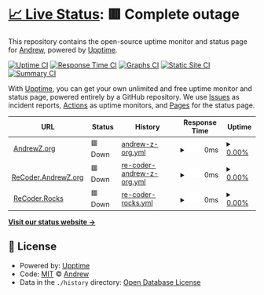 # [📈 Live Status](https://upptime.recoder.rocks): <!--live status--> **🟥 Complete outage**

This repository contains the open-source uptime monitor and status page for [Andrew](http://recoder.andrewz.org/), powered by [Upptime](https://github.com/upptime/upptime).

[![Uptime CI](https://github.com/recoder/upptime/workflows/Uptime%20CI/badge.svg)](https://github.com/recoder/upptime/actions?query=workflow%3A%22Uptime+CI%22)
[![Response Time CI](https://github.com/recoder/upptime/workflows/Response%20Time%20CI/badge.svg)](https://github.com/recoder/upptime/actions?query=workflow%3A%22Response+Time+CI%22)
[![Graphs CI](https://github.com/recoder/upptime/workflows/Graphs%20CI/badge.svg)](https://github.com/recoder/upptime/actions?query=workflow%3A%22Graphs+CI%22)
[![Static Site CI](https://github.com/recoder/upptime/workflows/Static%20Site%20CI/badge.svg)](https://github.com/recoder/upptime/actions?query=workflow%3A%22Static+Site+CI%22)
[![Summary CI](https://github.com/recoder/upptime/workflows/Summary%20CI/badge.svg)](https://github.com/recoder/upptime/actions?query=workflow%3A%22Summary+CI%22)

With [Upptime](https://upptime.js.org), you can get your own unlimited and free uptime monitor and status page, powered entirely by a GitHub repository. We use [Issues](https://github.com/recoder/upptime/issues) as incident reports, [Actions](https://github.com/recoder/upptime/actions) as uptime monitors, and [Pages](https://upptime.recoder.rocks) for the status page.

<!--start: status pages-->
<!-- This summary is generated by Upptime (https://github.com/upptime/upptime) -->
<!-- Do not edit this manually, your changes will be overwritten -->
<!-- prettier-ignore -->
| URL | Status | History | Response Time | Uptime |
| --- | ------ | ------- | ------------- | ------ |
| <img alt="" src="https://favicons.githubusercontent.com/andrewz.org" height="13"> [AndrewZ.org](http://andrewz.org) | 🟥 Down | [andrew-z-org.yml](https://github.com/recoder/upptime/commits/HEAD/history/andrew-z-org.yml) | <details><summary><img alt="Response time graph" src="./graphs/andrew-z-org/response-time-week.png" height="20"> 0ms</summary><br><a href="https://upptime.recoder.rocks/history/andrew-z-org"><img alt="Response time 0" src="https://img.shields.io/endpoint?url=https%3A%2F%2Fraw.githubusercontent.com%2Frecoder%2Fupptime%2FHEAD%2Fapi%2Fandrew-z-org%2Fresponse-time.json"></a><br><a href="https://upptime.recoder.rocks/history/andrew-z-org"><img alt="24-hour response time 0" src="https://img.shields.io/endpoint?url=https%3A%2F%2Fraw.githubusercontent.com%2Frecoder%2Fupptime%2FHEAD%2Fapi%2Fandrew-z-org%2Fresponse-time-day.json"></a><br><a href="https://upptime.recoder.rocks/history/andrew-z-org"><img alt="7-day response time 0" src="https://img.shields.io/endpoint?url=https%3A%2F%2Fraw.githubusercontent.com%2Frecoder%2Fupptime%2FHEAD%2Fapi%2Fandrew-z-org%2Fresponse-time-week.json"></a><br><a href="https://upptime.recoder.rocks/history/andrew-z-org"><img alt="30-day response time 0" src="https://img.shields.io/endpoint?url=https%3A%2F%2Fraw.githubusercontent.com%2Frecoder%2Fupptime%2FHEAD%2Fapi%2Fandrew-z-org%2Fresponse-time-month.json"></a><br><a href="https://upptime.recoder.rocks/history/andrew-z-org"><img alt="1-year response time 0" src="https://img.shields.io/endpoint?url=https%3A%2F%2Fraw.githubusercontent.com%2Frecoder%2Fupptime%2FHEAD%2Fapi%2Fandrew-z-org%2Fresponse-time-year.json"></a></details> | <details><summary><a href="https://upptime.recoder.rocks/history/andrew-z-org">0.00%</a></summary><a href="https://upptime.recoder.rocks/history/andrew-z-org"><img alt="All-time uptime 0.00%" src="https://img.shields.io/endpoint?url=https%3A%2F%2Fraw.githubusercontent.com%2Frecoder%2Fupptime%2FHEAD%2Fapi%2Fandrew-z-org%2Fuptime.json"></a><br><a href="https://upptime.recoder.rocks/history/andrew-z-org"><img alt="24-hour uptime 0.00%" src="https://img.shields.io/endpoint?url=https%3A%2F%2Fraw.githubusercontent.com%2Frecoder%2Fupptime%2FHEAD%2Fapi%2Fandrew-z-org%2Fuptime-day.json"></a><br><a href="https://upptime.recoder.rocks/history/andrew-z-org"><img alt="7-day uptime 0.00%" src="https://img.shields.io/endpoint?url=https%3A%2F%2Fraw.githubusercontent.com%2Frecoder%2Fupptime%2FHEAD%2Fapi%2Fandrew-z-org%2Fuptime-week.json"></a><br><a href="https://upptime.recoder.rocks/history/andrew-z-org"><img alt="30-day uptime 0.00%" src="https://img.shields.io/endpoint?url=https%3A%2F%2Fraw.githubusercontent.com%2Frecoder%2Fupptime%2FHEAD%2Fapi%2Fandrew-z-org%2Fuptime-month.json"></a><br><a href="https://upptime.recoder.rocks/history/andrew-z-org"><img alt="1-year uptime 0.00%" src="https://img.shields.io/endpoint?url=https%3A%2F%2Fraw.githubusercontent.com%2Frecoder%2Fupptime%2FHEAD%2Fapi%2Fandrew-z-org%2Fuptime-year.json"></a></details>
| <img alt="" src="https://favicons.githubusercontent.com/recoder.andrewz.org" height="13"> [ReCoder.AndrewZ.org](https://recoder.andrewz.org) | 🟥 Down | [re-coder-andrew-z-org.yml](https://github.com/recoder/upptime/commits/HEAD/history/re-coder-andrew-z-org.yml) | <details><summary><img alt="Response time graph" src="./graphs/re-coder-andrew-z-org/response-time-week.png" height="20"> 0ms</summary><br><a href="https://upptime.recoder.rocks/history/re-coder-andrew-z-org"><img alt="Response time 0" src="https://img.shields.io/endpoint?url=https%3A%2F%2Fraw.githubusercontent.com%2Frecoder%2Fupptime%2FHEAD%2Fapi%2Fre-coder-andrew-z-org%2Fresponse-time.json"></a><br><a href="https://upptime.recoder.rocks/history/re-coder-andrew-z-org"><img alt="24-hour response time 0" src="https://img.shields.io/endpoint?url=https%3A%2F%2Fraw.githubusercontent.com%2Frecoder%2Fupptime%2FHEAD%2Fapi%2Fre-coder-andrew-z-org%2Fresponse-time-day.json"></a><br><a href="https://upptime.recoder.rocks/history/re-coder-andrew-z-org"><img alt="7-day response time 0" src="https://img.shields.io/endpoint?url=https%3A%2F%2Fraw.githubusercontent.com%2Frecoder%2Fupptime%2FHEAD%2Fapi%2Fre-coder-andrew-z-org%2Fresponse-time-week.json"></a><br><a href="https://upptime.recoder.rocks/history/re-coder-andrew-z-org"><img alt="30-day response time 0" src="https://img.shields.io/endpoint?url=https%3A%2F%2Fraw.githubusercontent.com%2Frecoder%2Fupptime%2FHEAD%2Fapi%2Fre-coder-andrew-z-org%2Fresponse-time-month.json"></a><br><a href="https://upptime.recoder.rocks/history/re-coder-andrew-z-org"><img alt="1-year response time 0" src="https://img.shields.io/endpoint?url=https%3A%2F%2Fraw.githubusercontent.com%2Frecoder%2Fupptime%2FHEAD%2Fapi%2Fre-coder-andrew-z-org%2Fresponse-time-year.json"></a></details> | <details><summary><a href="https://upptime.recoder.rocks/history/re-coder-andrew-z-org">0.00%</a></summary><a href="https://upptime.recoder.rocks/history/re-coder-andrew-z-org"><img alt="All-time uptime 0.00%" src="https://img.shields.io/endpoint?url=https%3A%2F%2Fraw.githubusercontent.com%2Frecoder%2Fupptime%2FHEAD%2Fapi%2Fre-coder-andrew-z-org%2Fuptime.json"></a><br><a href="https://upptime.recoder.rocks/history/re-coder-andrew-z-org"><img alt="24-hour uptime 0.00%" src="https://img.shields.io/endpoint?url=https%3A%2F%2Fraw.githubusercontent.com%2Frecoder%2Fupptime%2FHEAD%2Fapi%2Fre-coder-andrew-z-org%2Fuptime-day.json"></a><br><a href="https://upptime.recoder.rocks/history/re-coder-andrew-z-org"><img alt="7-day uptime 0.00%" src="https://img.shields.io/endpoint?url=https%3A%2F%2Fraw.githubusercontent.com%2Frecoder%2Fupptime%2FHEAD%2Fapi%2Fre-coder-andrew-z-org%2Fuptime-week.json"></a><br><a href="https://upptime.recoder.rocks/history/re-coder-andrew-z-org"><img alt="30-day uptime 0.00%" src="https://img.shields.io/endpoint?url=https%3A%2F%2Fraw.githubusercontent.com%2Frecoder%2Fupptime%2FHEAD%2Fapi%2Fre-coder-andrew-z-org%2Fuptime-month.json"></a><br><a href="https://upptime.recoder.rocks/history/re-coder-andrew-z-org"><img alt="1-year uptime 0.00%" src="https://img.shields.io/endpoint?url=https%3A%2F%2Fraw.githubusercontent.com%2Frecoder%2Fupptime%2FHEAD%2Fapi%2Fre-coder-andrew-z-org%2Fuptime-year.json"></a></details>
| <img alt="" src="https://favicons.githubusercontent.com/recoder.rocks" height="13"> [ReCoder.Rocks](https://recoder.rocks/) | 🟥 Down | [re-coder-rocks.yml](https://github.com/recoder/upptime/commits/HEAD/history/re-coder-rocks.yml) | <details><summary><img alt="Response time graph" src="./graphs/re-coder-rocks/response-time-week.png" height="20"> 0ms</summary><br><a href="https://upptime.recoder.rocks/history/re-coder-rocks"><img alt="Response time 0" src="https://img.shields.io/endpoint?url=https%3A%2F%2Fraw.githubusercontent.com%2Frecoder%2Fupptime%2FHEAD%2Fapi%2Fre-coder-rocks%2Fresponse-time.json"></a><br><a href="https://upptime.recoder.rocks/history/re-coder-rocks"><img alt="24-hour response time 0" src="https://img.shields.io/endpoint?url=https%3A%2F%2Fraw.githubusercontent.com%2Frecoder%2Fupptime%2FHEAD%2Fapi%2Fre-coder-rocks%2Fresponse-time-day.json"></a><br><a href="https://upptime.recoder.rocks/history/re-coder-rocks"><img alt="7-day response time 0" src="https://img.shields.io/endpoint?url=https%3A%2F%2Fraw.githubusercontent.com%2Frecoder%2Fupptime%2FHEAD%2Fapi%2Fre-coder-rocks%2Fresponse-time-week.json"></a><br><a href="https://upptime.recoder.rocks/history/re-coder-rocks"><img alt="30-day response time 0" src="https://img.shields.io/endpoint?url=https%3A%2F%2Fraw.githubusercontent.com%2Frecoder%2Fupptime%2FHEAD%2Fapi%2Fre-coder-rocks%2Fresponse-time-month.json"></a><br><a href="https://upptime.recoder.rocks/history/re-coder-rocks"><img alt="1-year response time 0" src="https://img.shields.io/endpoint?url=https%3A%2F%2Fraw.githubusercontent.com%2Frecoder%2Fupptime%2FHEAD%2Fapi%2Fre-coder-rocks%2Fresponse-time-year.json"></a></details> | <details><summary><a href="https://upptime.recoder.rocks/history/re-coder-rocks">0.00%</a></summary><a href="https://upptime.recoder.rocks/history/re-coder-rocks"><img alt="All-time uptime 0.00%" src="https://img.shields.io/endpoint?url=https%3A%2F%2Fraw.githubusercontent.com%2Frecoder%2Fupptime%2FHEAD%2Fapi%2Fre-coder-rocks%2Fuptime.json"></a><br><a href="https://upptime.recoder.rocks/history/re-coder-rocks"><img alt="24-hour uptime 0.00%" src="https://img.shields.io/endpoint?url=https%3A%2F%2Fraw.githubusercontent.com%2Frecoder%2Fupptime%2FHEAD%2Fapi%2Fre-coder-rocks%2Fuptime-day.json"></a><br><a href="https://upptime.recoder.rocks/history/re-coder-rocks"><img alt="7-day uptime 0.00%" src="https://img.shields.io/endpoint?url=https%3A%2F%2Fraw.githubusercontent.com%2Frecoder%2Fupptime%2FHEAD%2Fapi%2Fre-coder-rocks%2Fuptime-week.json"></a><br><a href="https://upptime.recoder.rocks/history/re-coder-rocks"><img alt="30-day uptime 0.00%" src="https://img.shields.io/endpoint?url=https%3A%2F%2Fraw.githubusercontent.com%2Frecoder%2Fupptime%2FHEAD%2Fapi%2Fre-coder-rocks%2Fuptime-month.json"></a><br><a href="https://upptime.recoder.rocks/history/re-coder-rocks"><img alt="1-year uptime 0.00%" src="https://img.shields.io/endpoint?url=https%3A%2F%2Fraw.githubusercontent.com%2Frecoder%2Fupptime%2FHEAD%2Fapi%2Fre-coder-rocks%2Fuptime-year.json"></a></details>

<!--end: status pages-->

[**Visit our status website →**](https://upptime.recoder.rocks)

## 📄 License

- Powered by: [Upptime](https://github.com/upptime/upptime)
- Code: [MIT](./LICENSE) © [Andrew](http://recoder.andrewz.org/)
- Data in the `./history` directory: [Open Database License](https://opendatacommons.org/licenses/odbl/1-0/)
